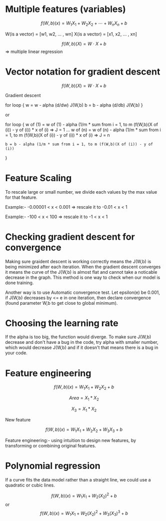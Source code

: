 # Multiple features (variables)

$$f(W,b)(x) = W_{1}X_{1} + W_{2}X_{2} + \cdots + W_{n}X_{n} + b$$

W(is a vector) = [w1, w2, ... , wn]
X(is a vector) = [x1, x2, ... , xn]

$$f(W,b)(X) = W \cdot X + b$$ => multiple linear regression


# Vector notation for gradient descent

$$f(W,b)(X) = W \cdot X + b$$

Gradient descent

for loop {
	w = w - alpha (d/dw) J(W,b)
	b = b - alpha (d/db) J(W,b)
}

or 

for loop {
	w of (1) = w of (1) - alpha (1/m * sum from i = 1, to m (f(W,b)(X of (i)) - y of (i)) * x of (i) => J = 1
	...
	w of (n) = w of (n) - alpha (1/m * sum from i = 1, to m (f(W,b)(X of (i)) - y of (i)) * x of (i) => J = n

	b = b - alpha (1/m * sum from i = 1, to m (f(W,b)(X of (i)) - y of (i))
}


# Feature Scaling

To rescale large or small number, we divide each values by the max value for that 
feature.

Example:- -0.00001 < x < 0.001 => rescale it to -0.01 < x < 1

Example:- -100 < x < 100 => rescale it to -1 < x < 1


# Checking gradient descent for convergence

Making sure graident descent is working correctly means the J(W,b) is being minimized
after each iteration. When the gradient descent converges it means the curve of the
J(W,b) is almost flat and cannot take a noticable decrease in the graph. This method
is one way to check when our model is done training.

Another way is to use Automatic convergence test. Let epsilon(e) be 0.001, if J(W,b)
decreases by <= e in one iteration, then declare convergence (found parameter W,b to
get close to global minimum).


# Choosing the learning rate

If the alpha is too big, the function would diverge. To make sure J(W,b) 
decrease and don't have a bug in the code, try alpha with smaller number, 
which would decrease J(W,b) and if it doesn't that means there is a bug 
in your code. 


# Feature engineering

$$f(W,b)(x) = W_{1}X_{1} + W_{2}X_{2} + b$$

$$Area = X_{1} * X_{2}$$

$$X_{3} = X_{1} * X_{2}$$

New feature

$$f(W,b)(x) = W_{1}X_{1} + W_{2}X_{2} + W_{3}X_{3} + b$$

Feature engineering:- using intuition to design new features, by 
transforming or combining original features.


# Polynomial regression

If a curve fits the data model rather than a straight line, we 
could use a quadratic or cubic lines.

$$f(W,b)(x) = W_{1}X_{1} + W_{2}(X_{2})^2 + b$$
or
$$f(W,b)(x) = W_{1}X_{1} + W_{2}(X_{2})^2 + W_{3}(X_{3})^3 + b$$

